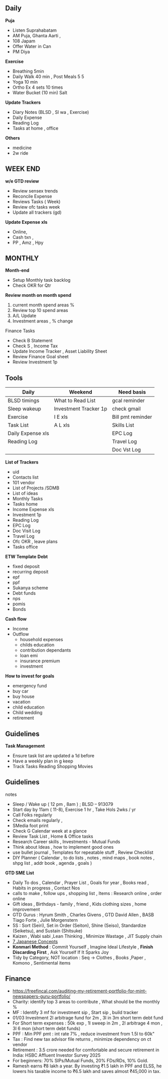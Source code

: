 ## Daily 

**Puja**
- Listen Suprahabatam
- AM Puja,  Ghanta Aarti , 
- 108 Japam
- Offer Water in Can
- PM Diya

**Exercise**
- Breathing 5min
- Daily Walk 40 min , Post Meals  5 5 
- Yoga 10 min
- Ortho Ex 4 sets 10 times
- Water Bucket (10 min) Salt

**Update Trackers**
- Diary Notes (BLSD , Sl wa , Exercise)
- Daily Expense
- Reading Log
- Tasks at home , office

**Others** 
- medicine
- 2w ride

## WEEK END

**w/e GTD review**
- Review sensex trends
- Reconcile Expense
- Reviews Tasks ( Week) 
- Review ofc tasks week
- Update all trackers (gd)

**Update Expense xls** 
- Online, 
- Cash txn , 
- PP , Amz , Hpy


## MONTHLY
**Month-end**
- Setup Monthly task backlog
- Check OKR for Qtr

**Review month on month spend** 
1. current month spend areas % 
2. Review top 10 spend areas 
3. A/L Update 
4. Investment areas , % change

Finance Tasks
- Check B Statement
- Check S , Income Tax 
- Update Income Tracker , Asset Liability Sheet
- Review Finance Goal sheet
- Review Investment 1p

## Tools
| Daily             | Weekend               | Need basis        |
|-------------------|-----------------------|-------------------|
| BLSD timings      | What to Read List     | gcal reminder     |
| Sleep wakeup      | Investment Tracker 1p | check gmail       |
| Exercise          | I E xls               | Bill pmt reminder |
| Task List         | A L xls               | Skills List       |
| Daily Expense xls |                       | EPC Log           |
| Reading Log       |                       | Travel Log        |
|                   |                       | Doc Vst Log       |


**List of Trackers**
- uid 
- Contacts list
- 101 vendor 
- List of Projects /SDMB 
- List of ideas
- Monthly Tasks
- Tasks home
- Income Expense xls 
- Investment 1p
- Reading Log
- EPC Log
- Doc Visit Log
- Travel Log
- Ofc OKR , leave plans
- Tasks office

**ETW Template**
**Debt**
* fixed deposit
* recurring deposit
* epf
* ppf
* Sukanya scheme
* Debt funds
* nps
* pomis
* Bonds

**Cash flow**
* Income
* Outflow
  * household expenses
  * childs education 
  * contribution dependants
  * loan emi
  * insurance premium
  * investment 

**How to invest for goals**
* emergency fund
* buy car
* buy house
* vacation 
* child education 
* Child wedding 
* retirement 

## Guidelines
**Task Management**
- Ensure task list are updated a 1d before 
- Have a weekly plan in g keep 
- Track Tasks Reading Shopping Movies

## Guidelines
notes
* Sleep / Wake up ( 12 pm , 8am ) ; BLSD – 913079
* Start day by 11am ( 11-8), Exercise 1 hr , Take Hols 2wks / yr
* Call Folks regularly
* Check emails regularly , 
* SMedia foot print
* Check G Calendar week at a glance
* Review Task List , Home & Office tasks
* Research Career skills , Investments - Mutual Funds
* Think about Ideas , how to implement good ones
* use bullet journal , Templates for repeatable stuff , Review Checklist
* DIY Planner ( Calendar , to do lists , notes , mind maps , book notes , shpg list , addr book , agenda , goals )

**GTD SME List**
* Daily To dos , Calendar , Prayer List , Goals for year , Books read , Habits in progress  , Contact Nos
* calls to make , follow ups , shopping list , Items : Research online , order online 
* Gift ideas , Birthdays - family , friend , Kids clothing sizes , home improvement 
* GTD Gurus : Hyrum Smith , Charles Givens , GTD David Allen , BASB Tiago Forte , Julie Morgenstern
* 5S : Sort (Seiri), Set in Order (Seiton), Shine (Seiso), Standardize (Seiketsu), and Sustain (Shitsuke)  
* Kaizen , Wabi sabi ,Lean Thinking , Minimize Wastage , JIT Supply chain
* [7 Japanese Concepts](https://www.indiatimes.com/ampstories/lifestyle/self/7-japanese-concepts-for-self-improvement-632550.html)
* **Konmari Method** : Commit Yourself , Imagine  Ideal Lifestyle , **Finish Discarding First** , Ask Yourself If It Sparks Joy
* Tidy by Category, NOT location : Seq -> Clothes , Books ,Paper , Komono , Sentimental items 

## Finance
* https://freefincal.com/auditing-my-retirement-portfolio-for-mint-newspapers-guru-portfolio/
* Charity: identify top 3 areas to contribute , What should be the monthly %
* MF : Identify 3 mf for investment sip , Start sip , build tracker
* 01/03 Investment 2l arbitrage fund for  2m , 3l in  3m short term debt fund
* For Short term expenses : 50k exp , 1l sweep in 2m  , 2l arbitrage 4 mon , 3l 6 mon (short term debt funds)
* PPF : Min PPF pmt : int rate 7% , reduce investment from 1.5l to 60k"
* Tax : Find new tax advisor file returns , minimize dependency on ct vendor
* Retirement : 3.5 crore needed for comfortable and secure retirement in India: HSBC Affluent Investor Survey 2025
* For beginners: 70% SIPs/Mutual Funds, 20% FDs/RDs, 10% Gold.
* Ramesh earns ₹8 lakh a year. By investing ₹1.5 lakh in PPF and ELSS, he lowers his taxable income to ₹6.5 lakh and saves almost ₹45,000 in tax.


